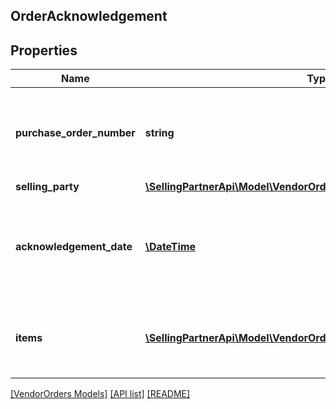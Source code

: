 ## OrderAcknowledgement

## Properties

Name | Type | Description | Notes
------------ | ------------- | ------------- | -------------
**purchase_order_number** | **string** | The purchase order number. Formatting Notes: 8-character alpha-numeric code. |
**selling_party** | [**\SellingPartnerApi\Model\VendorOrders\PartyIdentification**](PartyIdentification.md) |  |
**acknowledgement_date** | [**\DateTime**](\DateTime.md) | The date and time when the purchase order is acknowledged, in ISO-8601 date/time format. |
**items** | [**\SellingPartnerApi\Model\VendorOrders\OrderAcknowledgementItem[]**](OrderAcknowledgementItem.md) | A list of the items being acknowledged with associated details. |

[[VendorOrders Models]](../) [[API list]](../../Api) [[README]](../../../README.md)
